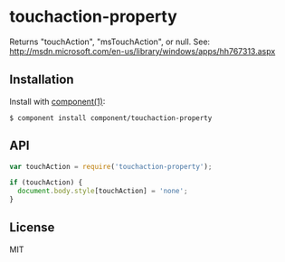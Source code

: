 
# touchaction-property

  Returns &quot;touchAction&quot;, &quot;msTouchAction&quot;, or null.
  See: http://msdn.microsoft.com/en-us/library/windows/apps/hh767313.aspx

## Installation

  Install with [component(1)](http://component.io):

    $ component install component/touchaction-property

## API

``` js
var touchAction = require('touchaction-property');

if (touchAction) {
  document.body.style[touchAction] = 'none';
}
```

## License

  MIT
